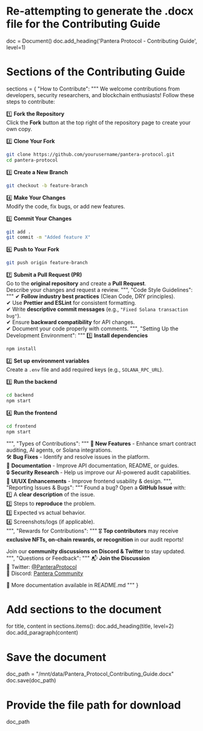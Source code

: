 # Re-attempting to generate the .docx file for the Contributing Guide

doc = Document()
doc.add_heading('Pantera Protocol - Contributing Guide', level=1)

# Sections of the Contributing Guide
sections = {
    "How to Contribute": """
We welcome contributions from developers, security researchers, and blockchain enthusiasts! Follow these steps to contribute:

1️⃣ **Fork the Repository**  
Click the **Fork** button at the top right of the repository page to create your own copy.

2️⃣ **Clone Your Fork**  
```sh
git clone https://github.com/yourusername/pantera-protocol.git
cd pantera-protocol
```

3️⃣ **Create a New Branch**  
```sh
git checkout -b feature-branch
```

4️⃣ **Make Your Changes**  
Modify the code, fix bugs, or add new features.

5️⃣ **Commit Your Changes**  
```sh
git add .
git commit -m "Added feature X"
```

6️⃣ **Push to Your Fork**  
```sh
git push origin feature-branch
```

7️⃣ **Submit a Pull Request (PR)**  
Go to the **original repository** and create a **Pull Request**.  
Describe your changes and request a review.
""",
    "Code Style Guidelines": """
✔ **Follow industry best practices** (Clean Code, DRY principles).  
✔ Use **Prettier and ESLint** for consistent formatting.  
✔ Write **descriptive commit messages** (e.g., `"Fixed Solana transaction bug"`).  
✔ Ensure **backward compatibility** for API changes.  
✔ Document your code properly with comments.
""",
    "Setting Up the Development Environment": """
1️⃣ **Install dependencies**  
```sh
npm install
```

2️⃣ **Set up environment variables**  
Create a `.env` file and add required keys (e.g., `SOLANA_RPC_URL`).  

3️⃣ **Run the backend**  
```sh
cd backend
npm start
```

4️⃣ **Run the frontend**  
```sh
cd frontend
npm start
```
""",
    "Types of Contributions": """
🚀 **New Features** - Enhance smart contract auditing, AI agents, or Solana integrations.  
🛠️ **Bug Fixes** - Identify and resolve issues in the platform.  
📖 **Documentation** - Improve API documentation, README, or guides.  
🔒 **Security Research** - Help us improve our AI-powered audit capabilities.  
🎨 **UI/UX Enhancements** - Improve frontend usability & design.
""",
    "Reporting Issues & Bugs": """
Found a bug? Open a **GitHub Issue** with:  
1️⃣ A **clear description** of the issue.  
2️⃣ Steps to **reproduce** the problem.  
3️⃣ Expected vs actual behavior.  
4️⃣ Screenshots/logs (if applicable).  
""",
    "Rewards for Contributions": """
🎖️ **Top contributors** may receive **exclusive NFTs, on-chain rewards, or recognition** in our audit reports!  

Join our **community discussions on Discord & Twitter** to stay updated.  
""",
    "Questions or Feedback": """
📬 **Join the Discussion**  
📍 Twitter: [@PanteraProtocol](https://twitter.com/panteraprotocol)  
📍 Discord: [Pantera Community](https://discord.gg/panteraprotocol)  

📖 More documentation available in README.md
"""
}

# Add sections to the document
for title, content in sections.items():
    doc.add_heading(title, level=2)
    doc.add_paragraph(content)

# Save the document
doc_path = "/mnt/data/Pantera_Protocol_Contributing_Guide.docx"
doc.save(doc_path)

# Provide the file path for download
doc_path

